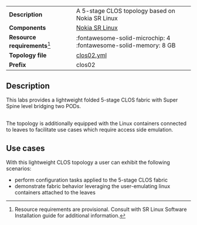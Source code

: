 |                               |                                                                      |
| ----------------------------- | -------------------------------------------------------------------- |
| **Description**               | A 5-stage CLOS topology based on Nokia SR Linux                      |
| **Components**                | [Nokia SR Linux][srl]                                                |
| **Resource requirements**[^1] | :fontawesome-solid-microchip: 4 <br/>:fontawesome-solid-memory: 8 GB |
| **Topology file**             | [clos02.yml][topofile]                                               |
| **Prefix**                    | clos02                                                               |

## Description
This labs provides a lightweight folded 5-stage CLOS fabric with Super Spine level bridging two PODs.

<center><div class="mxgraph" style="max-width:100%;border:1px solid transparent;" data-mxgraph="{&quot;page&quot;:8,&quot;zoom&quot;:1.5,&quot;highlight&quot;:&quot;#0000ff&quot;,&quot;nav&quot;:true,&quot;check-visible-state&quot;:true,&quot;resize&quot;:true,&quot;url&quot;:&quot;https://raw.githubusercontent.com/srl-wim/containerlab-diagrams/main/containerlab.drawio&quot;}"></div></center>

The topology is additionally equipped with the Linux containers connected to leaves to facilitate use cases which require access side emulation.

## Use cases
With this lightweight CLOS topology a user can exhibit the following scenarios:

* perform configuration tasks applied to the 5-stage CLOS fabric
* demonstrate fabric behavior leveraging the user-emulating linux containers attached to the leaves

[srl]: https://www.nokia.com/networks/products/service-router-linux-NOS/
[topofile]: https://github.com/srl-wim/container-lab/tree/master/lab-examples/clos02/clos02.yaml

[^1]: Resource requirements are provisional. Consult with SR Linux Software Installation guide for additional information.

<script type="text/javascript" src="https://viewer.diagrams.net/embed2.js?&fetch=https%3A%2F%2Fraw.githubusercontent.com%2Fsrl-wim%2Fcontainerlab-diagrams%2Fmain%2Fcontainerlab.drawio" async></script>